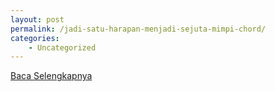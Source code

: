 ```yaml
---
layout: post
permalink: /jadi-satu-harapan-menjadi-sejuta-mimpi-chord/
categories:
    - Uncategorized
---
```


[Baca Selengkapnya](/07)
